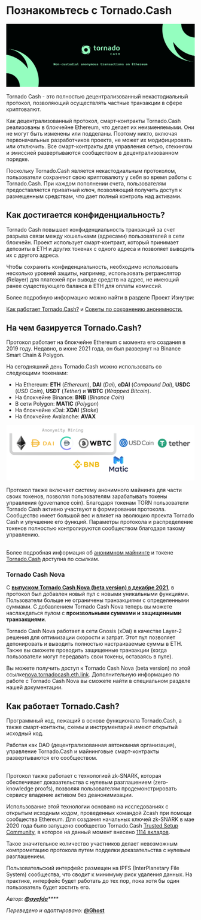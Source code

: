 # Познакомьтесь с Tornado.Cash

![](.gitbook/assets/image.png)

Tornado Cash - это полностью децентрализованный некастодиальный протокол, позволяющий осуществлять частные транзакции в сфере криптовалют.&#x20;

Как децентрализованный протокол, смарт-контракты Tornado.Cash реализованы в блокчейне Ethereum, что делает их неизменяемыми. Они не могут быть изменены или подделаны. Поэтому никто, включая первоначальных разработчиков проекта, не может их модифицировать или отключить. Все смарт-контракты для управления сетью, стекингом и эмиссией развертываются сообществом в децентрализованном порядке.

Поскольку Tornado.Cash является некастодиальным протоколом, пользователи сохраняют свою криптовалюту у себя во время работы с Tornado.Cash. При каждом пополнении счета, пользователям предоставляется приватный ключ, позволяющий получить доступ к размещенным средствам, что дает полный контроль над активами.

## Как достигается конфиденциальность?

Tornado Cash повышает конфиденциальность транзакций за счет разрыва связи между кошельками (адресами) пользователей в сети блокчейн. Проект использует смарт-контракт, который принимает депозиты в ETH и других токенах с одного адреса и позволяет выводить их с другого адреса.

Чтобы сохранить конфиденциальность, необходимо использовать несколько уровней защиты, например, использовать ретранслятор (Relayer)  для платежей при выводе средств на адрес, не имеющий ранее существующего баланса в ETH для оплаты комиссий.&#x20;

Более подробную информацию можно найти в разделе Проект Изнутри:

[Как работает Tornado.Cash?](https://docs.tornado.cash/how-does-tornado.cash-work) и [Советы по сохранению анонимности.](https://docs.tornado.cash/tips-to-remain-anonymous)

## На чем базируется Tornado.Cash?

Протокол работает на блокчейне Ethereum с момента его создания в 2019 году. Недавно, в июне 2021 года, он был развернут на Binance Smart Chain & Polygon.

На сегодняшний день Tornado.Cash можно использовать со следующими токенами:

* На Ethereum: **ETH** (_Ethereum_), **DAI** (_Dai_), **cDAI** (_Compound Dai_), **USDC** (_USD Coin_), **USDT** (_Tether_) и **WBTC** (_Wrapped Bitcoin_).
* На блокчейне Binance: **BNB** (_Binance Coin_)
* В сети Polygon: **MATIC** (_Polygon_)
* На блокчейне xDai: **XDAI** (_Stake_)
* На блокчейне Avalanche: **AVAX**

![](.gitbook/assets/non-custodial-anonymous-transactions-on-ethereum-3-.png)

Протокол также включает систему анонимного майнинга для части своих токенов, позволяя пользователям зарабатывать токены управления (governance coin). Благодаря токенам TORN пользователи Tornado Cash активно участвуют в формировании протокола. Сообщество имеет большой вес и влияет на эволюцию проекта Tornado Cash и улучшение его функций. Параметры протокола и распределение токенов полностью контролируются сообществом благодаря такому управлению.

\
Более подробная информация об [анонимном майнинге](https://docs.tornado.cash/anonymity-mining) и токене [Tornado.Cash](https://docs.tornado.cash/torn) доступна по ссылкам.

### Tornado Cash Nova

С [**выпуском Tornado Cash Nova (beta version) в декабре 2021**](https://tornado-cash.medium.com/tornado-cash-introduces-arbitrary-amounts-shielded-transfers-8df92d93c37c), в протокол был добавлен новый пул с новыми уникальными функциями. Пользователи больше не ограничены транзакциями с определенными суммами. С добавлением Tornado Cash Nova теперь вы можете наслаждаться пулом с **произвольными суммами и защищенными транзакциями**.

Tornado Cash Nova работает в сети Gnosis (xDai) в качестве Layer-2 решения для оптимизации скорости и затрат. Этот пул позволяет депонировать и выводить полностью настраиваемые суммы в ETH. Также вы сможете проводить защищенные транзакции (когда пользователи могут передавать свои токены, оставаясь в пуле).

Вы можете получить доступ к Tornado Cash Nova (beta version) по этой ссылке[nova.tornadocash.eth.link](https://nova.tornadocash.eth.link). Дополнительную информацию по работе с Tornado Cash Nova вы сможете найти в специальном разделе нашей документации.

## Как работает Tornado.Cash?

Программный код, лежащий в основе функционала Tornado.Cash, а также смарт-контакты, схемы и инструментарий имеют открытый исходный код.

Работая как DAO (децентрализованная автономная организация), управление Tornado.Cash и майнинговые смарт-контракты развертываются его сообществом.

\
Протокол также работает с технологией zk-SNARK, которая обеспечивает доказательства с нулевым разглашением (zero-knowledge proofs), позволяя пользователям продемонстрировать сервису владение активом без деанонимизации.

Использование этой технологии основано на исследованиях с открытым исходным кодом, проведенных командой Zcash при помощи сообщества Ethereum. Для создания начальных ключей zk-SNARK в мае 2020 года было запущено сообщество Tornado.Cash [Trusted Setup Community](https://tornado-cash.medium.com/tornado-cash-trusted-setup-ceremony-b846e1e00be1), в которое на данный момент внесено [1114 вкладов](https://tornado-cash.medium.com/the-biggest-trusted-setup-ceremony-in-the-world-3c6ab9c8fffa).

Такое значительное количество участников делает невозможным компрометацию протокола путем подделки доказательства с нулевым разглашением.

Пользовательский интерфейс размещен на IPFS (InterPlanetary File System) сообщества, что сводит к минимуму риск удаления данных. На практике, интерфейс будет работать до тех пор, пока хотя бы один пользователь будет хостить его.



_Автор:_ [_**@ayefda**_](https://torn.community/u/ayefda)_****_

_Переведено и адаптировано:_ [**@Ghost**](https://torn.community/u/ghost)
